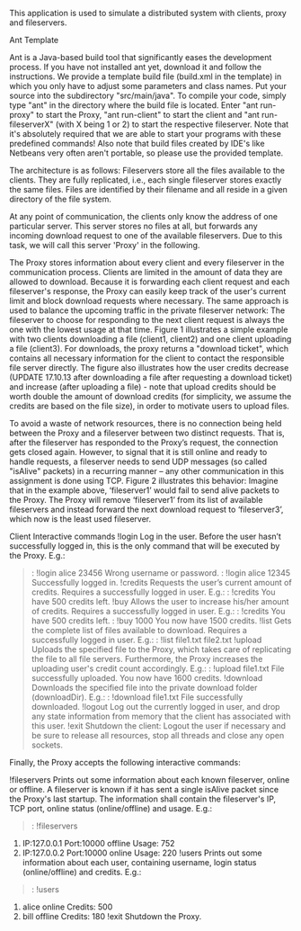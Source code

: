 This application is used to simulate a distributed system with clients, proxy and fileservers.

Ant Template

Ant is a Java-based build tool that significantly eases the development process. If you have not installed ant yet, download it and follow the instructions.
We provide a template build file (build.xml in the template) in which you only have to adjust some parameters and class names. Put your source into the subdirectory "src/main/java". To compile your code, simply type "ant" in the directory where the build file is located. Enter "ant run-proxy" to start the Proxy, "ant run-client" to start the client and "ant run-fileserverX" (with X being 1 or 2) to start the respective fileserver. Note that it's absolutely required that we are able to start your programs with these predefined commands! Also note that build files created by IDE's like Netbeans very often aren't portable, so please use the provided template.

The architecture is as follows: Fileservers store all the files available to the clients. They are fully replicated, i.e., each single fileserver stores exactly the same files. Files are identified by their filename and all reside in a given directory of the file system.

At any point of communication, the clients only know the address of one particular server. This server stores no files at all, but forwards any incoming download request to one of the available fileservers. Due to this task, we will call this server 'Proxy' in the following.

The Proxy stores information about every client and every fileserver in the communication process. Clients are limited in the amount of data they are allowed to download. Because it is forwarding each client request and each fileserver's response, the Proxy can easily keep track of the user's current limit and block download requests where necessary. The same approach is used to balance the upcoming traffic in the private fileserver network: The fileserver to choose for responding to the next client request is always the one with the lowest usage at that time. Figure 1 illustrates a simple example with two clients downloading a file (client1, client2) and one client uploading a file (client3). For downloads, the proxy returns a "download ticket", which contains all necessary information for the client to contact the responsible file server directly. The figure also illustrates how the user credits decrease (UPDATE 17.10.13 after downloading a file after requesting a download ticket) and increase (after uploading a file) - note that upload credits should be worth double the amount of download credits (for simplicity, we assume the credits are based on the file size), in order to motivate users to upload files.


To avoid a waste of network resources, there is no connection being held between the Proxy and a fileserver between two distinct requests. That is, after the fileserver has responded to the Proxy’s request, the connection gets closed again. However, to signal that it is still online and ready to handle requests, a fileserver needs to send UDP messages (so called "isAlive" packets) in a recurring manner – any other communication in this assignment is done using TCP. Figure 2 illustrates this behavior: Imagine that in the example above, ‘fileserver1’ would fail to send alive packets to the Proxy. The Proxy will remove ‘fileserver1’ from its list of available fileservers and instead forward the next download request to ‘fileserver3’, which now is the least used fileserver.


Client Interactive commands
!login <username> <password>
Log in the user. Before the user hasn’t successfully logged in, this is the only command that will be executed by the Proxy.
E.g.:
>: !login alice 23456
Wrong username or password.
>: !login alice 12345
Successfully logged in.
!credits
Requests the user’s current amount of credits. Requires a successfully logged in user.
E.g.:
>: !credits
You have 500 credits left.
!buy <credits>
Allows the user to increase his/her amount of credits. Requires a successfully logged in user.
E.g.:
>: !credits
You have 500 credits left.
>: !buy 1000
You now have 1500 credits.
!list
Gets the complete list of files available to download. Requires a successfully logged in user.
E.g.:
>: !list
file1.txt
file2.txt
!upload <filename>
Uploads the specified file to the Proxy, which takes care of replicating the file to all file servers. Furthermore, the Proxy increases the uploading user's credit count accordingly.
E.g.:
>: !upload file1.txt
File successfully uploaded.
You now have 1600 credits.
!download <filename>
Downloads the specified file into the private download folder (downloadDir).
E.g.:
>: !download file1.txt
File successfully downloaded.
!logout
Log out the currently logged in user, and drop any state information from memory that the client has associated with this user.
!exit
Shutdown the client: Logout the user if necessary and be sure to release all resources, stop all threads and close any open sockets.

Finally, the Proxy accepts the following interactive commands:

!fileservers
Prints out some information about each known fileserver, online or offline. A fileserver is known if it has sent a single isAlive packet since the Proxy's last startup. The information shall contain the fileserver's IP, TCP port, online status (online/offline) and usage.
E.g.:
>: !fileservers
1. IP:127.0.0.1 Port:10000 offline Usage: 752
2. IP:127.0.0.2 Port:10000 online Usage: 220
!users
Prints out some information about each user, containing username, login status (online/offline) and credits.
E.g.:
>: !users
1. alice online Credits: 500
2. bill offline Credits: 180
!exit
Shutdown the Proxy. 

